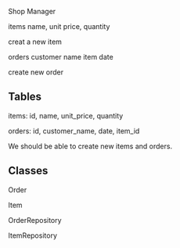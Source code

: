 Shop Manager

items
name, unit price, quantity

creat a new item

orders
customer name
item
date

create new order

## Tables

items:
id,
name,
unit_price,
quantity

orders:
id,
customer_name,
date,
item_id

We should be able to create new items and orders.

## Classes

Order

Item

OrderRepository

ItemRepository
